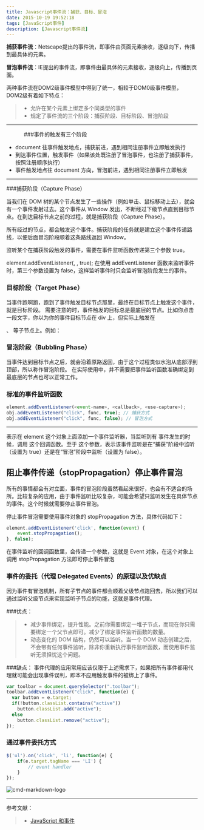```yaml
---
title: Javascript事件流：捕获、目标、冒泡
date: 2015-10-19 19:52:18
tags: [JavaScript事件]
description: [Javascript事件流]
---
```


**捕获事件流**：Netscape提出的事件流，即事件由页面元素接收，逐级向下，传播到最具体的元素。

**冒泡事件流**：IE提出的事件流，即事件由最具体的元素接收，逐级向上，传播到页面。

两种事件流在DOM2级事件模型中得到了统一，相较于DOM0级事件模型，DOM2级有着如下特点：
> * 允许在某个元素上绑定多个同类型的事件
> * 规定了事件流的三个阶段：捕获阶段、目标阶段、冒泡阶段　　


---
　　　
###事件的触发有三个阶段
- document 往事件触发地点，捕获前进，遇到相同注册事件立即触发执行
- 到达事件位置，触发事件（如果该处既注册了冒泡事件，也注册了捕获事件，按照注册顺序执行）
- 事件触发地点往 document 方向，冒泡前进，遇到相同注册事件立即触发

------
###捕获阶段（Capture Phase）

当我们在 DOM 树的某个节点发生了一些操作（例如单击、鼠标移动上去），就会有一个事件发射过去。这个事件从 Window 发出，不断经过下级节点直到目标节点。在到达目标节点之前的过程，就是捕获阶段（Capture Phase）。

所有经过的节点，都会触发这个事件。捕获阶段的任务就是建立这个事件传递路线，以便后面冒泡阶段顺着这条路线返回 Window。

监听某个在捕获阶段触发的事件，需要在事件监听函数传递第三个参数 true。

element.addEventListener(<event-name>, <callback>, true);
在使用 addEventListener 函数来监听事件时，第三个参数设置为 false，这样监听事件时只会监听冒泡阶段发生的事件。

### 目标阶段（Target Phase）

当事件跑啊跑，跑到了事件触发目标节点那里，最终在目标节点上触发这个事件，就是目标阶段。
需要注意的时，事件触发的目标总是最底层的节点。比如你点击一段文字，你以为你的事件目标节点在 div 上，但实际上触发在 <p>、<span> 等子节点上。例如：

### 冒泡阶段（Bubbling Phase）
当事件达到目标节点之后，就会沿着原路返回，由于这个过程类似水泡从底部浮到顶部，所以称作冒泡阶段。
在实际使用中，并不需要把事件监听函数准确绑定到最底层的节点也可以正常工作。


### 标准的事件监听函数

```JavaScript
element.addEventListener(<event-name>, <callback>, <use-capture>);
obj.addEventListener("click", func, true); // 捕获方式
obj.addEventListener("click", func, false); // 冒泡方式
```
---
表示在 element 这个对象上面添加一个事件监听器，当监听到有 <event-name> 事件发生的时候，调用 <callback> 这个回调函数。至于 <use-capture> 这个参数，表示该事件监听是在“捕获”阶段中监听（设置为 true）还是在“冒泡”阶段中监听（设置为 false）。
　
## 阻止事件传递（stopPropagation）停止事件冒泡　

所有的事情都会有对立面，事件的冒泡阶段虽然看起来很好，也会有不适合的场所。比较复杂的应用，由于事件监听比较复杂，可能会希望只监听发生在具体节点的事件。这个时候就需要停止事件冒泡。

停止事件冒泡需要使用事件对象的 stopPropagation 方法，具体代码如下：

```JavaScript
element.addEventListener('click', function(event) {
    event.stopPropagation();
}, false);
```

在事件监听的回调函数里，会传递一个参数，这就是 Event 对象，在这个对象上调用 stopPropagation 方法即可停止事件冒泡　　

### 事件的委托（代理 Delegated Events）的原理以及优缺点
因为事件有冒泡机制，所有子节点的事件都会顺着父级节点跑回去，所以我们可以通过监听父级节点来实现监听子节点的功能，这就是事件代理。

###优点：
> * 减少事件绑定，提升性能。之前你需要绑定一堆子节点，而现在你只需要绑定一个父节点即可。减少了绑定事件监听函数的数量。
> * 动态变化的 DOM 结构，仍然可以监听。当一个 DOM 动态创建之后，不会带有任何事件监听，除非你重新执行事件监听函数，而使用事件监听无须担忧这个问题。

###缺点：
事件代理的应用常用应该仅限于上述需求下，如果把所有事件都用代理就可能会出现事件误判，即本不应用触发事件的被绑上了事件。

```JavaScript
var toolbar = document.querySelector(".toolbar");
toolbar.addEventListener("click", function(e) {
  var button = e.target;
  if(!button.classList.contains("active"))
    button.classList.add("active");
  else
    button.classList.remove("active");
});
```

### 通过事件委托方式

```JavaScript
$('ul').on('click', 'li', function(e) {
    if(e.target.tagName === 'LI') {
        // event handler
    }
});
```


![cmd-markdown-logo](http://jiangshui.b0.upaiyun.com/blog/2014/12/event0.svg)

------

参考文献：
> * [JavaScript 和事件][1]

[1]: http://yujiangshui.com/javascript-event/
